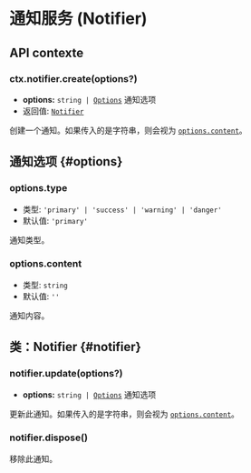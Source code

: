 # 通知服务 (Notifier)

## API contexte

### ctx.notifier.create(options?)

- **options:** <code>string | [Options](#options)</code> 通知选项
- 返回值: [`Notifier`](#notifier)

创建一个通知。如果传入的是字符串，则会视为 [`options.content`](#options-content)。

## 通知选项 {#options}

### options.type

- 类型: `'primary' | 'success' | 'warning' | 'danger'`
- 默认值: `'primary'`

通知类型。

### options.content

- 类型: `string`
- 默认值: `''`

通知内容。

## 类：Notifier {#notifier}

### notifier.update(options?)

- **options:** <code>string | [Options](#options)</code> 通知选项

更新此通知。如果传入的是字符串，则会视为 [`options.content`](#options-content)。

### notifier.dispose()

移除此通知。
